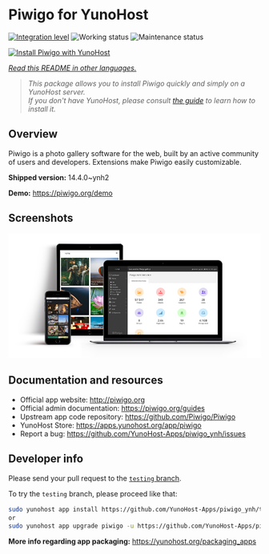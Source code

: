 <!--
N.B.: This README was automatically generated by <https://github.com/YunoHost/apps/tree/master/tools/readme_generator>
It shall NOT be edited by hand.
-->

# Piwigo for YunoHost

[![Integration level](https://dash.yunohost.org/integration/piwigo.svg)](https://ci-apps.yunohost.org/ci/apps/piwigo/) ![Working status](https://ci-apps.yunohost.org/ci/badges/piwigo.status.svg) ![Maintenance status](https://ci-apps.yunohost.org/ci/badges/piwigo.maintain.svg)

[![Install Piwigo with YunoHost](https://install-app.yunohost.org/install-with-yunohost.svg)](https://install-app.yunohost.org/?app=piwigo)

*[Read this README in other languages.](./ALL_README.md)*

> *This package allows you to install Piwigo quickly and simply on a YunoHost server.*  
> *If you don't have YunoHost, please consult [the guide](https://yunohost.org/install) to learn how to install it.*

## Overview

Piwigo is a photo gallery software for the web, built by an active community of users and developers. Extensions make Piwigo easily customizable.


**Shipped version:** 14.4.0~ynh2

**Demo:** <https://piwigo.org/demo>

## Screenshots

![Screenshot of Piwigo](./doc/screenshots/screenshot_Piwigo.jpg)

## Documentation and resources

- Official app website: <http://piwigo.org>
- Official admin documentation: <https://piwigo.org/guides>
- Upstream app code repository: <https://github.com/Piwigo/Piwigo>
- YunoHost Store: <https://apps.yunohost.org/app/piwigo>
- Report a bug: <https://github.com/YunoHost-Apps/piwigo_ynh/issues>

## Developer info

Please send your pull request to the [`testing` branch](https://github.com/YunoHost-Apps/piwigo_ynh/tree/testing).

To try the `testing` branch, please proceed like that:

```bash
sudo yunohost app install https://github.com/YunoHost-Apps/piwigo_ynh/tree/testing --debug
or
sudo yunohost app upgrade piwigo -u https://github.com/YunoHost-Apps/piwigo_ynh/tree/testing --debug
```

**More info regarding app packaging:** <https://yunohost.org/packaging_apps>
